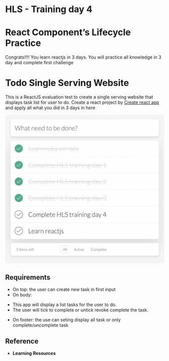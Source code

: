 # HLS - Training day 4

# React Component’s Lifecycle Practice

Congrats!!!!
You learn reactjs in 3 days. You will practice all knowledge in 3 day and complete first challenge

# Todo Single Serving Website
This is a ReactJS evaluation test to create a single serving website that displays task list for user to do.
Create a react project by [Create react app](https://reactjs.org/docs/create-a-new-react-app.html) and apply all what you did in 3 days in here

![Todo](./assets/todo.png)

## Requirements

- On top: the user can create new task in first input
- On body:
+ This app will display a list tasks for the user to do.
+ The user will tick to complete or untick revoke complete the task.
- On footer: the use can seting display all task or only complete/uncomplete task

## Reference
- **Learning Resources**
